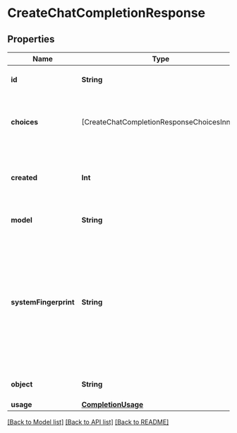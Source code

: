 # CreateChatCompletionResponse

## Properties
Name | Type | Description | Notes
------------ | ------------- | ------------- | -------------
**id** | **String** | A unique identifier for the chat completion. | 
**choices** | [CreateChatCompletionResponseChoicesInner] | A list of chat completion choices. Can be more than one if &#x60;n&#x60; is greater than 1. | 
**created** | **Int** | The Unix timestamp (in seconds) of when the chat completion was created. | 
**model** | **String** | The model used for the chat completion. | 
**systemFingerprint** | **String** | This fingerprint represents the backend configuration that the model runs with.  Can be used in conjunction with the &#x60;seed&#x60; request parameter to understand when backend changes have been made that might impact determinism.  | [optional] 
**object** | **String** | The object type, which is always &#x60;chat.completion&#x60;. | 
**usage** | [**CompletionUsage**](CompletionUsage.md) |  | [optional] 

[[Back to Model list]](../README.md#documentation-for-models) [[Back to API list]](../README.md#documentation-for-api-endpoints) [[Back to README]](../README.md)


